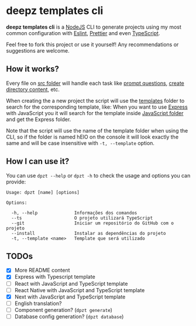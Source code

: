 # deepz templates cli
**deepz templates cli** is a [NodeJS](https://nodejs.org) CLI to generate projects using my most common configuration with [Eslint](https://eslint.org), [Prettier](https://prettier.io) and even [TypeScript](https://www.typescriptlang.org). 

Feel free to fork this project or use it yourself! Any recommendations or suggestions are welcome.

## How it works?
Every file on [src folder](src) will handle each task like [prompt questions](src/prompt.ts), [create directory content](src/createDirectoryContents.ts), etc.

When creating the a new project the script will use the [templates](src/templates/) folder to search for the corresponding template, like: When you want to use [Express](https://expressjs.com) with JavaScript you it will search for the template inside [JavaScript folder](src/templates/javascript) and get the Express folder.

Note that the script will use the name of the template folder when using the CLI, so if the folder is named hElO on the console it will look exactly the same and 
will be case insensitive with `-t, --template` option.

## How I can use it?
You can use `dpzt --help` or `dpzt -h` to check the usage and options you can provide:
```
Usage: dpzt [name] [options]

Options:

  -h, --help              Informações dos comandos
  --ts                    O projeto utilizará TypeScript
  --git                   Iniciar um repositório do GitHub com o projeto
  --install               Instalar as dependências do projeto
  -t, --template <name>   Template que será utilizado
```

## TODOs
- [x] More README content
- [x] Express with Typescript template
- [ ] React with JavaScript and TypeScript template
- [ ] React Native with JavaScript and TypeScript template
- [x] Next with JavaScript and TypeScript template
- [ ] English translation?
- [ ] Component generation? (`dpzt generate`)
- [ ] Database config generation? (`dpzt database`)